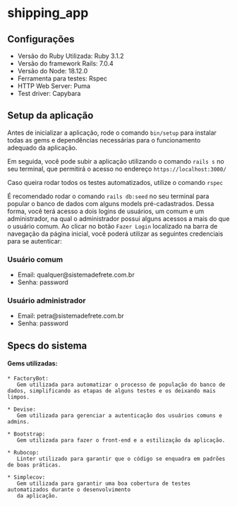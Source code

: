 # shipping_app
<h2> Configurações </h2>

<ul>
  <li> Versão do Ruby Utilizada: Ruby 3.1.2 </li>
  <li> Versão do framework Rails: 7.0.4 </li>
  <li> Versão do Node: 18.12.0 </li>
  <li> Ferramenta para testes: Rspec </li>
  <li> HTTP Web Server: Puma </li>
  <li> Test driver: Capybara </li>
</ul>

<h2> Setup da aplicação </h2>
<p></p>
  Antes de inicializar a aplicação, rode o comando <code>bin/setup</code> para instalar todas as gems e dependências necessárias para o funcionamento adequado da aplicação.
</p>
<p>
  Em seguida, você pode subir a aplicação utilizando o comando <code>rails s</code> no seu terminal, que permitirá o acesso no endereço <code>https://localhost:3000/</code>
</p>
<p>
  Caso queira rodar todos os testes automatizados, utilize o comando <code>rspec</code>
</p>
<p>
  É recomendado rodar o comando <code>rails db:seed</code> no seu terminal para popular o banco de dados com alguns models pré-cadastrados. Dessa forma, você terá acesso a dois logins de usuários, um comum e um administrador, na qual o administrador possui alguns acessos a mais do que o usuário comum. Ao clicar no botão <code>Fazer Login</code> localizado na barra de navegação da página inicial, você poderá utilizar as seguintes credenciais para se autenticar:
</p>

<p>
  <h3> Usuário comum </h3>
    <ul>
      <li> Email: qualquer@sistemadefrete.com.br </li>
      <li> Senha: password </li>
    </ul>
</p>

<p>
  <h3> Usuário administrador </h3>
    <ul>
      <li> Email: petra@sistemadefrete.com.br </li>
      <li> Senha: password </li>
    </ul>
</p>

<p>
<h2> Specs do sistema </h2>
  <h4> Gems utilizadas: </h4>
  
    * FactoryBot: 
       Gem utilizada para automatizar o processo de população do banco de dados, simplificando as etapas de alguns testes e os deixando mais limpos.

    * Devise:
       Gem utilizada para gerenciar a autenticação dos usuários comuns e admins.

    * Bootstrap:
       Gem utilizada para fazer o front-end e a estilização da aplicação.

    * Rubocop:
       Linter utilizado para garantir que o código se enquadra em padrões de boas práticas.

    * Simplecov:
       Gem utilizada para garantir uma boa cobertura de testes automatizados durante o desenvolvimento
       da aplicação. 
</p>
